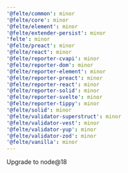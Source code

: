 ```yaml
---
'@felte/common': minor
'@felte/core': minor
'@felte/element': minor
'@felte/extender-persist': minor
'felte': minor
'@felte/preact': minor
'@felte/react': minor
'@felte/reporter-cvapi': minor
'@felte/reporter-dom': minor
'@felte/reporter-element': minor
'@felte/reporter-preact': minor
'@felte/reporter-react': minor
'@felte/reporter-solid': minor
'@felte/reporter-svelte': minor
'@felte/reporter-tippy': minor
'@felte/solid': minor
'@felte/validator-superstruct': minor
'@felte/validator-vest': minor
'@felte/validator-yup': minor
'@felte/validator-zod': minor
'@felte/vanilla': minor
---
```


Upgrade to node@18

